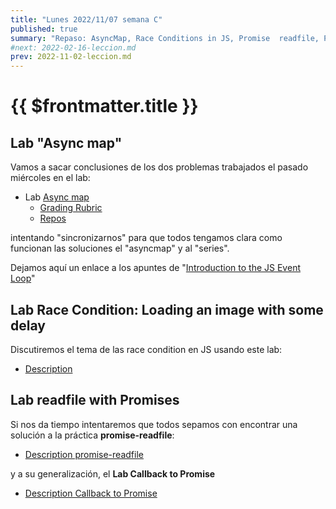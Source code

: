 ```yaml
---
title: "Lunes 2022/11/07 semana C"
published: true
summary: "Repaso: AsyncMap, Race Conditions in JS, Promise  readfile, Promise all"
#next: 2022-02-16-leccion.md
prev: 2022-11-02-leccion.md
---
```


# {{ $frontmatter.title }}



## Lab "Async map"

Vamos a sacar conclusiones de los dos  problemas trabajados el pasado miércoles en el lab:

*   Lab [Async map](/practicas/asyncmap.html)
    *   [Grading Rubric](/practicas/asyncmap.html#rubrica)
    *   [Repos](https://github.com/orgs/ULL-MII-SYTWS-2223/repositories?q=asyncmap)

intentando "sincronizarnos" para que todos tengamos clara como funcionan las soluciones el "asyncmap" y al "series".

Dejamos aquí un enlace a los apuntes de "[Introduction to the JS Event Loop](/temas/async/event-loop/)"

## Lab Race Condition: Loading an image with some delay

Discutiremos el tema de las race condition en JS usando este lab:

*  [Description](/practicas/race-condition.html)

## Lab readfile with Promises

Si nos da tiempo intentaremos que todos sepamos con encontrar una solución a la práctica **promise-readfile**:

* [Description promise-readfile](/practicas/promise-readfile.html)

y a su generalización, el **Lab Callback to Promise**

* [Description Callback to Promise](/practicas/callback-2-promise.html)

